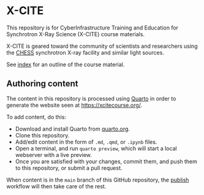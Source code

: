 # X-CITE

This repository is for CyberInfrastructure Training and Education for
Synchrotron X-Ray Science (X-CITE) course materials.

X-CITE is geared toward the community of scientists and researchers
using the [CHESS] synchrotron X-ray facility and similar light
sources.

See [index] for an outline of the course material.

## Authoring content

The content in this repository is processed using [Quarto] in order to
generate the website seen at https://xcitecourse.org/.

To add content, do this:

- Download and install Quarto from [quarto.org][Quarto].
- Clone this repository.
- Add/edit content in the form of `.md`, `.qmd`, or `.ipynb` files.
- Open a terminal, and run `quarto preview`, which will start a local
  webserver with a live preview.
- Once you are satisfied with your changes, commit them, and push them
  to this repository, or submit a pull request.

When content is in the `main` branch of this GitHub repository, the
[publish] workflow will then take care of the rest.

<!-- References -->

[CHESS]: https://www.chess.cornell.edu/
[index]: ./index.md
[publish]: .github/workflows/publish.yml

[Quarto]: https://quarto.org
[x-cite]: https://xcitecourse.org/
